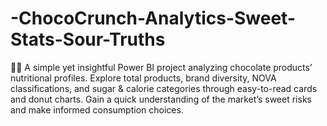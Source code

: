 # -ChocoCrunch-Analytics-Sweet-Stats-Sour-Truths
🍫✨ A simple yet insightful Power BI project analyzing chocolate products’ nutritional profiles. Explore total products, brand diversity, NOVA classifications, and sugar &amp; calorie categories through easy-to-read cards and donut charts. Gain a quick understanding of the market’s sweet risks and make informed consumption choices.
